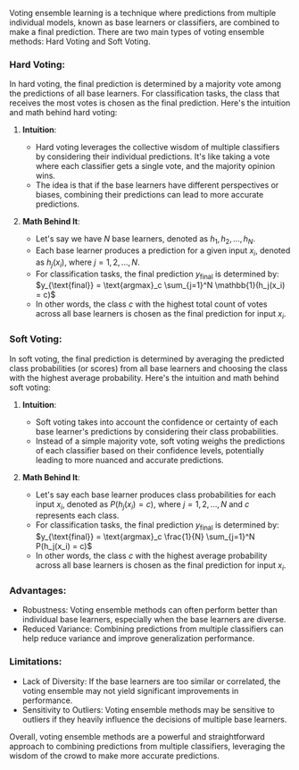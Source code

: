 Voting ensemble learning is a technique where predictions from multiple individual models, known as base learners or classifiers, are combined to make a final prediction. There are two main types of voting ensemble methods: Hard Voting and Soft Voting.

### Hard Voting:
In hard voting, the final prediction is determined by a majority vote among the predictions of all base learners. For classification tasks, the class that receives the most votes is chosen as the final prediction. Here's the intuition and math behind hard voting:

1. **Intuition**:
   - Hard voting leverages the collective wisdom of multiple classifiers by considering their individual predictions. It's like taking a vote where each classifier gets a single vote, and the majority opinion wins.
   - The idea is that if the base learners have different perspectives or biases, combining their predictions can lead to more accurate predictions.

2. **Math Behind It**:
   - Let's say we have $N$ base learners, denoted as $h_1, h_2, ..., h_N$.
   - Each base learner produces a prediction for a given input $x_i$, denoted as $h_j(x_i)$, where $j = 1, 2, ..., N$.
   - For classification tasks, the final prediction $y_{\text{final}}$ is determined by:
     $y_{\text{final}} = \text{argmax}_c \sum_{j=1}^N \mathbb{1}(h_j(x_i) = c)$
   - In other words, the class $c$ with the highest total count of votes across all base learners is chosen as the final prediction for input $x_i$.

### Soft Voting:
In soft voting, the final prediction is determined by averaging the predicted class probabilities (or scores) from all base learners and choosing the class with the highest average probability. Here's the intuition and math behind soft voting:

1. **Intuition**:
   - Soft voting takes into account the confidence or certainty of each base learner's predictions by considering their class probabilities.
   - Instead of a simple majority vote, soft voting weighs the predictions of each classifier based on their confidence levels, potentially leading to more nuanced and accurate predictions.

2. **Math Behind It**:
   - Let's say each base learner produces class probabilities for each input $x_i$, denoted as $P(h_j(x_i) = c)$, where $j = 1, 2, ..., N$ and $c$ represents each class.
   - For classification tasks, the final prediction $y_{\text{final}}$ is determined by:
     $y_{\text{final}} = \text{argmax}_c \frac{1}{N} \sum_{j=1}^N P(h_j(x_i) = c)$
   - In other words, the class $c$ with the highest average probability across all base learners is chosen as the final prediction for input $x_i$.

### Advantages:
- Robustness: Voting ensemble methods can often perform better than individual base learners, especially when the base learners are diverse.
- Reduced Variance: Combining predictions from multiple classifiers can help reduce variance and improve generalization performance.

### Limitations:
- Lack of Diversity: If the base learners are too similar or correlated, the voting ensemble may not yield significant improvements in performance.
- Sensitivity to Outliers: Voting ensemble methods may be sensitive to outliers if they heavily influence the decisions of multiple base learners.

Overall, voting ensemble methods are a powerful and straightforward approach to combining predictions from multiple classifiers, leveraging the wisdom of the crowd to make more accurate predictions.
